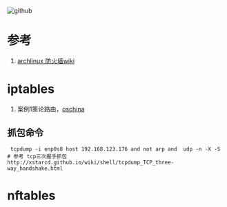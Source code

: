 ![github](https://jeremyxu2010.github.io/images/20181013/image-20181014025406085.png)

# 参考

1. [archlinux 防火墙wiki](https://wiki.archlinux.org/title/Category:Firewalls_(%E7%AE%80%E4%BD%93%E4%B8%AD%E6%96%87))

# iptables

1. 案例1策论路由，[oschina](https://my.oschina.net/mojiewhy/blog/3039897)

## 抓包命令

```shell
 tcpdump -i enp0s8 host 192.168.123.176 and not arp and  udp -n -X -S
# 参考 tcp三次握手抓包 http://xstarcd.github.io/wiki/shell/tcpdump_TCP_three-way_handshake.html
```

# nftables
